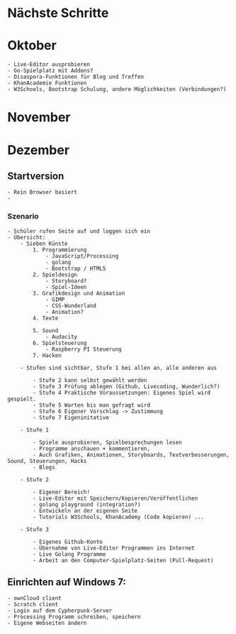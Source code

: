 # Nächste Schritte
# Oktober
    - Live-Editor ausprobieren
    - Go-Spielplatz mit Addons?
    - Disaspora-Funktionen für Blog und Treffen
    - KhanAcademie Funktionen
    - W3Schools, Bootstrap Schulung, andere Möglichkeiten (Verbindungen?)

# November
# Dezember
## Startversion

    - Rein Browser basiert
    - 
### Szenario

    - Schüler rufen Seite auf und loggen sich ein
    - Übersicht:
        - Sieben Künste
            1. Programmierung
                - JavaScript/Processing 
                - golang 
                - Bootstrap / HTML5
            2. Spieldesign
                - Storyboard?
                - Spiel-Ideen
            3. Grafikdesign und Animation
                - GIMP
                - CSS-Wunderland
                - Animation?
            4. Texte
                
            5. Sound
                - Audacity
            6. Spielsteuerung
                - Raspberry PI Steuerung
            7. Hacken

        - Stufen sind sichtbar, Stufe 1 bei allen an, alle anderen aus

            - Stufe 2 kann selbst gewählt werden
            - Stufe 3 Prüfung ablegen (Github, Livecoding, Wunderlich?)
            - Stufe 4 Praktische Voraussetzungen: Eigenes Spiel wird gespielt.
            - Stufe 5 Warten bis man gefragt wird
            - Stufe 6 Eigener Vorschlag -> Zustimmung
            - Stufe 7 Eigeninitative
             
        - Stufe 1

            - Spiele ausprobieren, Spielbesprechungen lesen
            - Programme anschauen + kommentieren, 
            - Auch Grafiken, Animationen, Storyboards, Textverbesserungen, Sound, Steuerungen, Hacks
            - Blogs

        - Stufe 2

            - Eigener Bereich!
            - Live-Editor mit Speichern/Kopieren/Veröffentlichen
            - golang playground (integration?)
            - Entwickeln an der eigenen Seite
            - Tutorials W3Schools, KhanAcademy (Code kopieren) ...

        - Stufe 3

            - Eigenes Github-Konto
            - Übernahme von Live-Editor Programmen ins Internet
            - Live Golang Programme
            - Arbeit an den Computer-Spielplatz-Seiten (Pull-Request)


## Einrichten auf Windows 7:

	- ownCloud client 
	- Scratch client
	- Login auf dem Cypherpunk-Server
	- Processing Programm schreiben, speichern
	- Eigene Webseiten ändern
	
